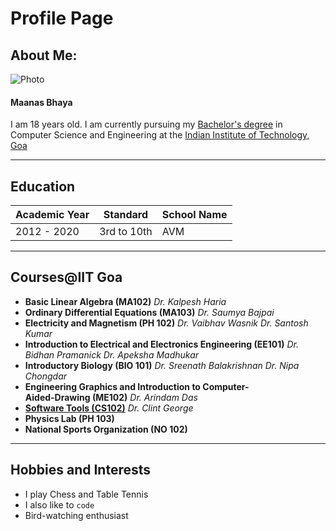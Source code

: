 # Profile Page
## About Me:
![Photo](https://cdna.artstation.com/p/assets/images/images/040/951/926/large/maddie_creates-jj-ver2.jpg?1630351796)
#### Maanas Bhaya
I am 18 years old. I am currently pursuing my [Bachelor's degree](https://en.wikipedia.org/wiki/Bachelor%27s_degree) in Computer Science and Engineering at the [Indian Institute of Technology, Goa](https://iitgoa.ac.in)

***

## Education
| Academic Year | Standard | School Name |
| ----------- | ----------| ------ |
|2012 - 2020 | 3rd to 10th| AVM |

---

## Courses@IIT Goa

- **Basic Linear Algebra (MA102)**
		*Dr. Kalpesh Haria*
- **Ordinary Differential Equations (MA103)**
		*Dr. Saumya Bajpai*
- **Electricity and Magnetism (PH 102)**
		*Dr. Vaibhav Wasnik*
		*Dr. Santosh Kumar*
- **Introduction to Electrical and Electronics Engineering (EE101)**
		*Dr. Bidhan Pramanick*
		*Dr. Apeksha Madhukar*
- **Introductory Biology (BIO 101)**
		*Dr. Sreenath Balakrishnan*
		*Dr. Nipa Chongdar*
- **Engineering Graphics and Introduction to Computer-  
Aided-Drawing (ME102)**
		*Dr. Arindam Das*
- [**Software Tools (CS102)**](https://clintpgeorge.github.io/cs-102/spring-2023/)
		*Dr. Clint George*
- **Physics Lab (PH 103)**
- **National Sports Organization (NO 102)**

---

## Hobbies and Interests

- I play Chess and Table Tennis
- I also like to `code`
- Bird-watching enthusiast

